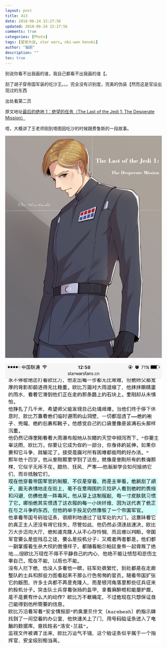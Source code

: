 ```yaml
---
layout: post
title: 413
date: 2018-06-24 15:27:56
updated: 2018-06-24 15:27:56
comments: true
categories: [Photo]
tags: [星球大战, star wars, obi-wan kenobi]
author: "猫厨"
description: ""
toc: true
---
```


<p>别说你看不出我画的谁，我自己都看不出我画的谁【。</p> 
<p>刮了胡子穿帝国军装的吃沙王。。。完全没有识别度，完美的伪装【然而这是官设出现过的东西</p> 
<p>出处看第二页</p> 
<p>原文地址<a target="_blank" rel="nofollow" href="http://www.starwarsfans.cn/misc/The_Last_of_the_Jedi_1_-_The_Desperate_Mission.txt"  >最后的绝地 1：绝望的任务（The Last of the Jedi 1: The Desperate Mission）</a></p> 
<p>唔，大概讲了王老师刚到塔图因吃沙的时候跟费鲁斯的一段故事。</p>

![](https://raw.githubusercontent.com/alicewish/meowchain247/master/img_cVZNdzJtQk9JV2NUd1ZQa25pSWZkbkUzOUNaZjl1NTYvVXFjTXZjVU8rbVF4eHdodnp4NVNRPT0.jpg)

![](https://raw.githubusercontent.com/alicewish/meowchain247/master/img_cVZNdzJtQk9JV2NUd1ZQa25pSWZkbkZ1YnFqOVpLdnNPZnFFbVVpK1FTTVlISDBLWjRzMHlRPT0.jpg)